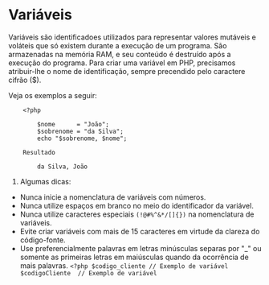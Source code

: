 # Variáveis
    
Variáveis são identificadoes utilizados para representar valores mutáveis e voláteis 
que só existem durante a execução de um programa. 
São armazenadas na memória RAM, e seu conteúdo é destruído após a execução do programa.
Para criar uma variável em PHP, precisamos atribuir-lhe o nome de identificação, 
sempre precendido pelo caractere cifrão ($). 
    
Veja os exemplos a seguir:
    
        <?php
            
            $nome      = "João"; 
            $sobrenome = "da Silva";
            echo "$sobrenome, $nome";
            
        Resultado 

            da Silva, João    
        

1. Algumas dicas: 
    
* Nunca inicie a nomenclatura de variáveis com números.
* Nunca utilize espaços em branco no meio do identificador da variável.
* Nunca utilize caracteres especiais `(!@#%^&*/[]{})` na nomenclatura de variáveis.
* Evite criar variáveis com mais de 15 caracteres em virtude da clareza do código-fonte.
* Use preferencialmente palavras em letras minúsculas separas por "_" ou somente as primeiras letras em maiúsculas quando da ocorrência de mais palavras.
    `<?php
        $codigo_cliente // Exemplo de variável
        $codigoCliente  // Exemplo de variável` 